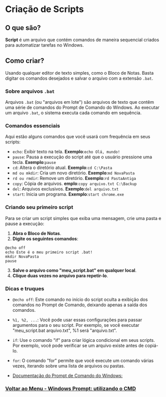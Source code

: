 # Criação de Scripts

## O que são?

**Script** é um arquivo que contém comandos de maneira sequencial criados para automatizar tarefas no Windows.

## Como criar?

Usando qualquer editor de texto simples, como o Bloco de Notas. Basta digitar os comandos desejados e salvar o arquivo com a extensão `.bat`.

### Sobre arquivos `.bat`

Arquivos `.bat` (ou "arquivos em lote") são arquivos de texto que contêm uma série de comandos do Prompt de Comando do Windows. Ao executar um arquivo `.bat`, o sistema executa cada comando em sequência.

### Comandos essenciais

Aqui estão alguns comandos que você usará com frequência em seus scripts:

- `echo`: Exibir texto na tela.
**Exemplo**:`echo Olá, mundo!`
- `pause`: Pausa a execução do script até que o usuário pressione uma tecla.
**Exemplo**:`pause`
- `cd`: Altera o diretório atual.
**Exemplo**:`cd C:\Pasta`
- `md ou mkdir`: Cria um novo diretório.
**Exemplo**:`md NovaPasta`
- `rd ou rmdir`: Remove um diretório.
**Exemplo**:`rd PastaAntiga`
- `copy`: Cópia de arquivos.
**emplo**:`copy arquivo.txt C:\Backup`
- `del`: Arquivos exclusivos.
**Exemplo**:`del arquivo.txt`
- `start`: Inicia um programa.
**Exemplo**:`start chrome.exe`

### Criando seu primeiro script

Para se criar um script simples que exiba uma mensagem, crie uma pasta e pause a execução:

1. **Abra o Bloco de Notas**.
2. **Digite os seguintes comandos**:

```
@echo off
echo Este é o meu primeiro script .bat!
mkdir NovaPasta
pause
```

3. **Salve o arquivo como "meu_script.bat" em qualquer local**.
4. **Clique duas vezes no arquivo para repetir-lo**.

### Dicas e truques

- `@echo off`: Este comando no início do script oculta a exibição dos comandos no Prompt de Comando, deixando apenas a saída dos comandos.
- `%1, %2, ...`: Você pode usar essas configurações para passar argumentos para o seu script. Por exemplo, se você executar "meu_script.bat arquivo.txt", %1 será "arquivo.txt".
- `if`: Use o comando "if" para criar lógica condicional em seus scripts. Por exemplo, você pode verificar se um arquivo existe antes de copiá-lo.
- `for`: O comando "for" permite que você execute um comando várias vezes, iterando sobre uma lista de arquivos ou pastas.

- [Documentação do Prompt de Comando do Windows:](https://learn.microsoft.com/pt-br/windows-server/administration/windows-commands/windows-commands)

### [Voltar ao Menu - Windows Prompt: utilizando o CMD](../menu.md)
